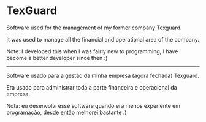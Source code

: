 # TexGuard


Software used for the management of my former company Texguard.

It was used to manage all the financial and operational area of the company.

Note: I developed this when I was fairly new to programming, I have become a better developer since then :)

----------------------------------------



Software usado para a gestão da minha empresa (agora fechada) Texguard.

Era usado para administrar toda a parte financeira e operacional da empresa.

Nota: eu desenvolvi esse software quando era menos experiente em programação, desde então melhorei bastante :)
